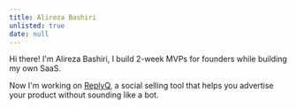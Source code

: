 ```yaml
---
title: Alireza Bashiri
unlisted: true
date: null
---
```


Hi there! I'm <span class="font-handwriting font-medium">Alireza Bashiri</span>, I build 2-week MVPs for founders while building my own SaaS.

Now I'm working on [ReplyQ](https://replyqai.com), a social selling tool that helps you advertise your product without sounding like a bot.
